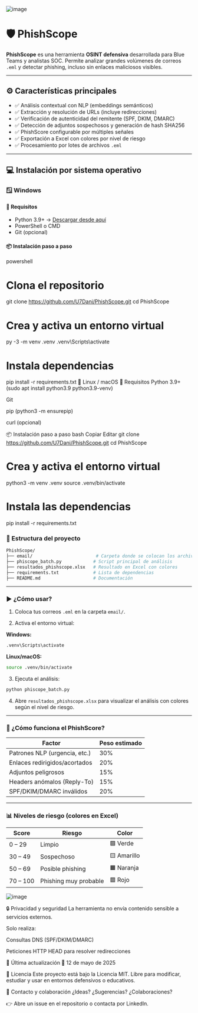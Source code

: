 
![image](https://github.com/user-attachments/assets/a5297153-e9c3-425d-84c5-95bdf72aac8e)



# 🛡️ **PhishScope**

**PhishScope** es una herramienta **OSINT defensiva** desarrollada para Blue Teams y analistas SOC. Permite analizar grandes volúmenes de correos `.eml` y detectar phishing, incluso sin enlaces maliciosos visibles.

---

## ⚙️ Características principales

- ✅ Análisis contextual con NLP (embeddings semánticos)
- ✅ Extracción y resolución de URLs (incluye redirecciones)
- ✅ Verificación de autenticidad del remitente (SPF, DKIM, DMARC)
- ✅ Detección de adjuntos sospechosos y generación de hash SHA256
- ✅ PhishScore configurable por múltiples señales
- ✅ Exportación a Excel con colores por nivel de riesgo
- ✅ Procesamiento por lotes de archivos `.eml`

---

## 💻 Instalación por sistema operativo

### 🪟 Windows

#### 🧱 Requisitos

- Python 3.9+ → [Descargar desde aquí](https://www.python.org/downloads/windows/)
- PowerShell o CMD
- Git (opcional)

#### 📦 Instalación paso a paso

powershell
# Clona el repositorio
git clone https://github.com/U7Dani/PhishScope.git
cd PhishScope

# Crea y activa un entorno virtual
py -3 -m venv .venv
.venv\Scripts\activate

# Instala dependencias
pip install -r requirements.txt
🐧 Linux / macOS
🧱 Requisitos
Python 3.9+ (sudo apt install python3.9 python3.9-venv)

Git

pip (python3 -m ensurepip)

curl (opcional)

📦 Instalación paso a paso
bash
Copiar
Editar
git clone https://github.com/U7Dani/PhishScope.git
cd PhishScope

# Crea y activa el entorno virtual
python3 -m venv .venv
source .venv/bin/activate

# Instala las dependencias
pip install -r requirements.txt

### 📁 Estructura del proyecto
```bash
PhishScope/
├── email/                        # Carpeta donde se colocan los archivos .eml
├── phiscope_batch.py            # Script principal de análisis
├── resultados_phishscope.xlsx   # Resultado en Excel con colores
├── requirements.txt             # Lista de dependencias
├── README.md                    # Documentación
```

---

### ▶️ ¿Cómo usar?
1. Coloca tus correos `.eml` en la carpeta `email/`.

2. Activa el entorno virtual:

**Windows:**
```bash
.venv\Scripts\activate
```

**Linux/macOS:**
```bash
source .venv/bin/activate
```

3. Ejecuta el análisis:
```bash
python phiscope_batch.py
```

4. Abre `resultados_phishscope.xlsx` para visualizar el análisis con colores según el nivel de riesgo.

---

### 🧪 ¿Cómo funciona el PhishScore?

| Factor                         | Peso estimado |
|-------------------------------|---------------|
| Patrones NLP (urgencia, etc.) | 30%           |
| Enlaces redirigidos/acortados | 20%           |
| Adjuntos peligrosos           | 15%           |
| Headers anómalos (Reply-To)   | 15%           |
| SPF/DKIM/DMARC inválidos      | 20%           |

---

### 📊 Niveles de riesgo (colores en Excel)

| Score     | Riesgo                | Color   |
|-----------|------------------------|---------|
| 0 – 29    | Limpio                 | 🟩 Verde     |
| 30 – 49   | Sospechoso             | 🟨 Amarillo  |
| 50 – 69   | Posible phishing       | 🟧 Naranja   |
| 70 – 100  | Phishing muy probable  | 🟥 Rojo      |


![image](https://github.com/user-attachments/assets/88d71699-013c-4737-97eb-ccac10ea19af)


🔒 Privacidad y seguridad
La herramienta no envía contenido sensible a servicios externos.

Solo realiza:

Consultas DNS (SPF/DKIM/DMARC)

Peticiones HTTP HEAD para resolver redirecciones

📅 Última actualización
📆 12 de mayo de 2025

📄 Licencia
Este proyecto está bajo la Licencia MIT.
Libre para modificar, estudiar y usar en entornos defensivos o educativos.

🙋 Contacto y colaboración
¿Ideas? ¿Sugerencias? ¿Colaboraciones?

👉 Abre un issue en el repositorio o contacta por LinkedIn.
